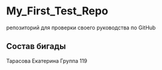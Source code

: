 # My_First_Test_Repo
репозиторий для проверки своего руководства по GitHub

## Состав бигады
Тарасова Екатерина
Группа 119
